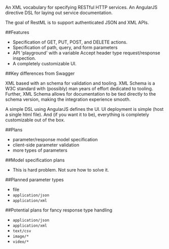 An XML vocabulary for specifying RESTful HTTP services.
An AngularJS directive DSL for laying out service documentation.

The goal of RestML is to support authenticated JSON and XML APIs.

##Features

- Specification of GET, PUT, POST, and DELETE actions.
- Specification of path, query, and form parameters
- API 'playground' with a variable Accept header type
request/response inspection.
- A completely customizable UI.

##Key differences from Swagger

XML based with an schema for validation and tooling. XML Schema is a W3C
standard with (possibly) man years of effort dedicated to tooling. Further,
XML Schema allows for documentation to be tied directly to the schema
version, making the integration experience smooth.

A simple DSL using AngularJS defines the UI. UI deployment is simple
(host a single html file). And (if you want it to be), everything is
completely customizable out of the box.

##Plans

- parameter/response model specification
- client-side parameter validation
- more types of parameters

##Model specification plans

- This is hard problem. Not sure how to solve it.

##Planned parameter types

- file
- `application/json`
- `application/xml`

##Potential plans for fancy response type handling

- `application/json`
- `application/xml`
- `text/csv`
- `image/*`
- `video/*`
